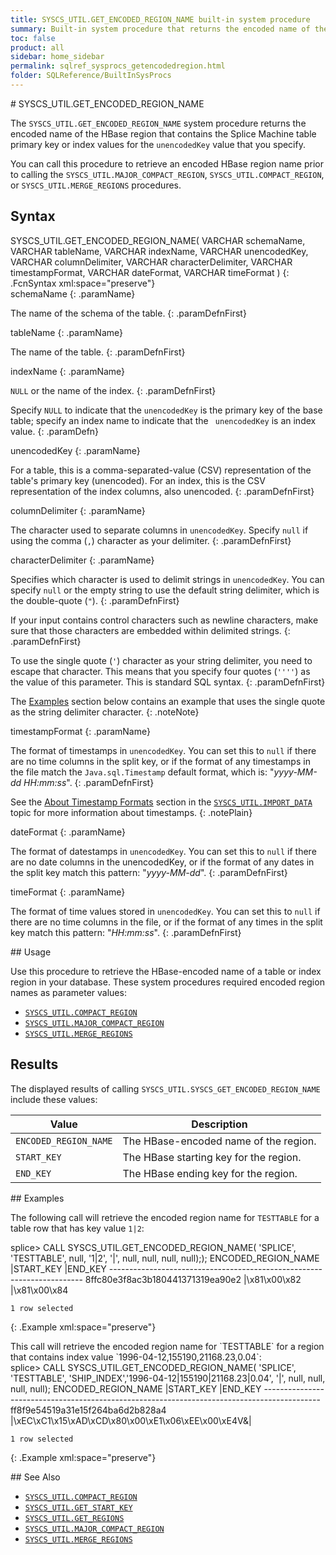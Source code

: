 ```yaml
---
title: SYSCS_UTIL.GET_ENCODED_REGION_NAME built-in system procedure
summary: Built-in system procedure that returns the encoded name of the HBase region that contains the Splice Machine table primary key or index values specified in unencodedKey.
toc: false
product: all
sidebar: home_sidebar
permalink: sqlref_sysprocs_getencodedregion.html
folder: SQLReference/BuiltInSysProcs
---
```

<section>
<div class="TopicContent" data-swiftype-index="true" markdown="1">
# SYSCS_UTIL.GET_ENCODED_REGION_NAME

The `SYSCS_UTIL.GET_ENCODED_REGION_NAME` system procedure returns the
encoded name of the HBase region that contains the Splice Machine table
primary key or index values for the `unencodedKey` value that you
specify.

You can call this procedure to retrieve an encoded HBase region name
prior to calling the `SYSCS_UTIL.MAJOR_COMPACT_REGION`,
`SYSCS_UTIL.COMPACT_REGION`, or `SYSCS_UTIL.MERGE_REGIONS` procedures.

## Syntax

<div class="fcnWrapperWide" markdown="1">
    SYSCS_UTIL.GET_ENCODED_REGION_NAME( VARCHAR schemaName,
                                        VARCHAR tableName,
                                        VARCHAR indexName,
                                        VARCHAR unencodedKey,
                                        VARCHAR columnDelimiter,
                                        VARCHAR characterDelimiter,
                                        VARCHAR timestampFormat,
                                        VARCHAR dateFormat,
                                        VARCHAR timeFormat )
{: .FcnSyntax xml:space="preserve"}

</div>
<div class="paramList" markdown="1">
schemaName
{: .paramName}

The name of the schema of the table.
{: .paramDefnFirst}

tableName
{: .paramName}

The name of the table.
{: .paramDefnFirst}

indexName
{: .paramName}

`NULL` or the name of the index.
{: .paramDefnFirst}

Specify `NULL` to indicate that the `unencodedKey` is the primary key of
the base table; specify an index name to indicate that the `
unencodedKey` is an index value.
{: .paramDefn}

unencodedKey
{: .paramName}

For a table, this is a comma-separated-value (CSV) representation of the
table's primary key (unencoded). For an index, this is the CSV
representation of the index columns, also unencoded.
{: .paramDefnFirst}

columnDelimiter
{: .paramName}

The character used to separate columns in `unencodedKey`. Specify `null`
if using the comma (`,`) character as your delimiter.
{: .paramDefnFirst}

characterDelimiter
{: .paramName}

Specifies which character is used to delimit strings in `unencodedKey`.
You can specify `null` or the empty string to use the default string
delimiter, which is the double-quote (`"`).
{: .paramDefnFirst}

If your input contains control characters such as newline characters,
make sure that those characters are embedded within delimited strings.
{: .paramDefnFirst}

To use the single quote (`'`) character as your string delimiter, you
need to escape that character. This means that you specify four quotes
(`''''`) as the value of this parameter. This is standard SQL syntax.
{: .paramDefnFirst}

The [Examples](#Examples) section below contains an example that uses
the single quote as the string delimiter character.
{: .noteNote}

timestampFormat
{: .paramName}

The format of timestamps in `unencodedKey`. You can set this to `null`
if there are no time columns in the split key, or if the format of any
timestamps in the file match the `Java.sql.Timestamp` default format,
which is: "*yyyy-MM-dd HH:mm:ss*".
{: .paramDefnFirst}

See the [About Timestamp Formats](#TimestampFormats) section in the
[`SYSCS_UTIL.IMPORT_DATA`](sqlref_sysprocs_importdata.html) topic for
more information about timestamps.
{: .notePlain}

dateFormat
{: .paramName}

The format of datestamps in `unencodedKey`. You can set this to `null`
if there are no date columns in the unencodedKey, or if the format of
any dates in the split key match this pattern: "*yyyy-MM-dd*".
{: .paramDefnFirst}

timeFormat
{: .paramName}

The format of time values stored in `unencodedKey`. You can set this to
`null` if there are no time columns in the file, or if the format of any
times in the split key match this pattern: "*HH:mm:ss*".
{: .paramDefnFirst}

</div>
## Usage

Use this procedure to retrieve the HBase-encoded name of a table or
index region in your database. These system procedures required encoded
region names as parameter values:

* [`SYSCS_UTIL.COMPACT_REGION`](sqlref_sysprocs_compactregion.html)
* [`SYSCS_UTIL.MAJOR_COMPACT_REGION`](sqlref_sysprocs_majorcompactregion.html)
* [`SYSCS_UTIL.MERGE_REGIONS`](sqlref_sysprocs_mergeregions.html)

## Results

The displayed results of calling
`SYSCS_UTIL.SYSCS_GET_ENCODED_REGION_NAME` include these values:

<table summary=" summary=&quot;Columns in Get_Encoded_Region_Name results display&quot;">
                <col />
                <col />
                <thead>
                    <tr>
                        <th>Value</th>
                        <th>Description</th>
                    </tr>
                </thead>
                <tbody>
                    <tr>
                        <td><code>ENCODED_REGION_NAME</code></td>
                        <td>The HBase-encoded name of the region.</td>
                    </tr>
                    <tr>
                        <td><code>START_KEY</code></td>
                        <td>The HBase starting key for the region.</td>
                    </tr>
                    <tr>
                        <td><code>END_KEY</code></td>
                        <td>The HBase ending key for the region.</td>
                    </tr>
                </tbody>
            </table>
## Examples

The following call will retrieve the encoded region name for `TESTTABLE`
for a table row that has key value `1|2`:

<div class="preWrapperWide" markdown="1">
    splice> CALL SYSCS_UTIL.GET_ENCODED_REGION_NAME(
                    'SPLICE', 'TESTTABLE', null, '1|2', '|', null, null, null, null););
    ENCODED_REGION_NAME                     |START_KEY      |END_KEY
    -----------------------------------------------------------------------
    8ffc80e3f8ac3b180441371319ea90e2        |\x81\x00\x82   |\x81\x00\x84

    1 row selected
{: .Example xml:space="preserve"}

</div>
This call will retrieve the encoded region name for `TESTTABLE` for a
region that contains index value `1996-04-12,155190,21168.23,0.04`:

<div class="preWrapperWide" markdown="1">
    splice> CALL SYSCS_UTIL.GET_ENCODED_REGION_NAME(
                    'SPLICE', 'TESTTABLE', 'SHIP_INDEX','1996-04-12|155190|21168.23|0.04',
                    '|', null, null, null, null);
    ENCODED_REGION_NAME              |START_KEY                                         |END_KEY
    --------------------------------------------------------------------------------------------
    ff8f9e54519a31e15f264ba6d2b828a4 |\xEC\xC1\x15\xAD\xCD\x80\x00\xE1\x06\xEE\x00\xE4V&|

    1 row selected
{: .Example xml:space="preserve"}

</div>
## See Also

* [`SYSCS_UTIL.COMPACT_REGION`](sqlref_sysprocs_compactregion.html)
* [`SYSCS_UTIL.GET_START_KEY`](sqlref_sysprocs_getstartkey.html)
* [`SYSCS_UTIL.GET_REGIONS`](sqlref_sysprocs_getregions.html)
* [`SYSCS_UTIL.MAJOR_COMPACT_REGION`](sqlref_sysprocs_majorcompactregion.html)
* [`SYSCS_UTIL.MERGE_REGIONS`](sqlref_sysprocs_mergeregions.html)

</div>
</section>
